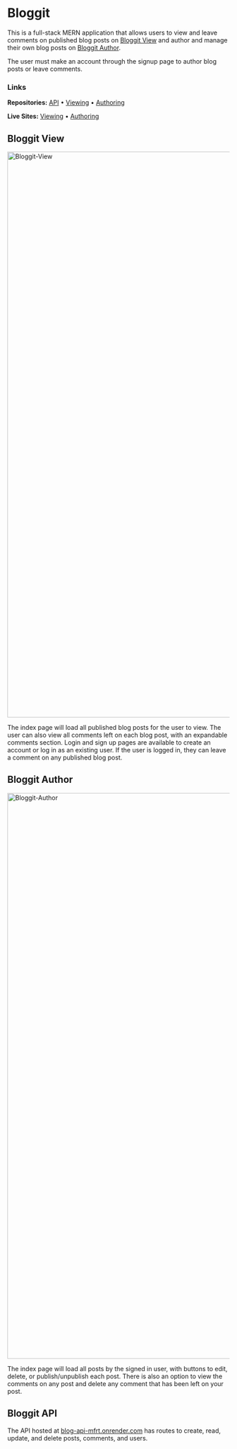 # Bloggit

This is a full-stack MERN application that allows users to view and leave comments on published blog posts on [Bloggit View](https://sheacronin.github.io/blog-viewing) and author and manage their own blog posts on [Bloggit Author](https://sheacronin.github.io/blog-authoring).

The user must make an account through the signup page to author blog posts or leave comments.

### Links

**Repositories:** [API](https://github.com/sheacronin/blog-api) • [Viewing](https://github.com/sheacronin/blog-viewing) • [Authoring](https://github.com/sheacronin/blog-authoring)

**Live Sites:** [Viewing](https://sheacronin.github.io/blog-viewing) • [Authoring](https://sheacronin.github.io/blog-authoring)

## Bloggit View

<img width="1280" alt="Bloggit-View" src="https://user-images.githubusercontent.com/67711077/163388396-8c8ded14-83ad-4ceb-bf04-779aedb45b50.png">

The index page will load all published blog posts for the user to view. The user can also view all comments left on each blog post, with an expandable comments section. Login and sign up pages are available to create an account or log in as an existing user. If the user is logged in, they can leave a comment on any published blog post.

## Bloggit Author

<img width="1280" alt="Bloggit-Author" src="https://user-images.githubusercontent.com/67711077/163388417-81bbca83-78b0-455a-b24a-14d05d8bae27.png">

The index page will load all posts by the signed in user, with buttons to edit, delete, or publish/unpublish each post. There is also an option to view the comments on any post and delete any comment that has been left on your post.

## Bloggit API

The API hosted at [blog-api-mfrt.onrender.com](https://blog-api-mfrt.onrender.com/) has routes to create, read, update, and delete posts, comments, and users.
